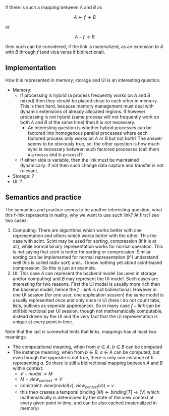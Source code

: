 If there is such a mapping between $A$ and $B$ as

$$
A \leftarrow f \rightarrow B
$$

or

$$
A - f \rightarrow B
$$

then such can be considered, if the link is materialized, as an extension to $A$ with $B$ through $f$ 
(and vica versa if bidirectional). 

## Implementation

How it is represented in memory, storage and UI is an interesting question.

- Memory: 
  - If processing is hybrid (a process frequently works on $A$ and $B$ mixed) then they should be placed close to each other
    in memory. This is then hard, because memory management must deal with dynamic extensions of already allocated regions.
    If however processing is not hybrid (same process will not frequently work on both $A$ and $B$ at the same time) then it
    is not necessary.
    - An interesting question is whether hybrid processes can be factored into homogenous parallel processes where each factored
      process only works on $A$ or $B$ but not both? The answer seems to be obviously true, so: the other question is how much
      sync is necessary between such factored processes (call them `A-process` and `B-process`)?
  - If either side is variable, then the link must be maintained dynamically. If not then such 
    change data capture and transfer is not relevant.
- Storage: ?
- UI: ?

## Semantics and practice

The semantics and practice seems to be another interesting question, what this f-link represents in reality, why we want to use such 
link? At first I see two cases:

1. Computing: There are algorithms which works better with one representation and others which works better with the other. This the
   case with scint. Scint may be used for sorting, compression (if it is at all), while normal binary representation works for normal
   operation. This is not saying that scint is better for sorting or compression. Similar sorting can be implemented for normal
   representation (if I understand well this is called radix sort) and... I know nothing yet about scint-based compression. So this is
   just an example.
2. UI: This case $A$ can represent the backend model (as used in storage and/or computing) and $B$ may represent the UI model. Such cases
   are interesting for two reasons. First the UI model is usually more rich then the backend model, hence the $f-link$ is not bidirectional.
   However in one UI session (for one user, one application session) the same model is usually represented once and only once in UI (here
   I do not count tabs, lists, outlines as seperate appereance). So in many case $f-link$ can be still bidirectional per UI session, though
   not mathematically computable, instead driven by the UI and the very fact that the UI representation is unique at every point in time.

 Note that the last is somewhat hints that links, mappings has at least two meanings: 
 - The computational meaning, when from $a ∈ A$, $b ∈ B$ can  be computed
 - The instance meaning, when from $b ∈ B$, $a ∈ A$ can be computed, but even though the opposite is not true, there is only one instance of $b$ representing $a$. So there is still a bidirectional mapping between $A$ and $B$ within context:
    - $V  - model \rightarrow M$
    - $M  - view_{context} \rightarrow V$
    - constraint: $view( model(v), view_{context}(v) ) = v$
    - this then creates a temporal binding $(M) \leftarrow binding[T] \rightarrow (V)$ which mathematically is determined by the state of the
      view context at every given point in time, and can be also cached (materialized in memory)
